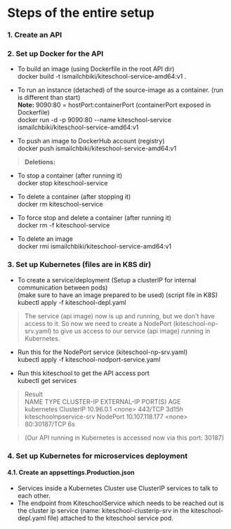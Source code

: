 # Steps of the entire setup

### 1. Create an API

### 2. Set up Docker for the API

- To build an image (using Dockerfile in the root API dir)<br>
  docker build -t ismailchbiki/kiteschool-service-amd64:v1 .

- To run an instance (detached) of the source-image as a container. (run is different than start)<br>
  <b>Note:</b> 9090:80 = hostPort:containerPort (containerPort exposed in Dockerfile)<br>
  docker run -d -p 9090:80 --name kiteschool-service ismailchbiki/kiteschool-service-amd64:v1

- To push an image to DockerHub account (registry)<br>
  docker push ismailchbiki/kiteschool-service-amd64:v1

> **Deletions:**

- To stop a container (after running it)<br>
  docker stop kiteschool-service

- To delete a container (after stopping it)<br>
  docker rm kiteschool-service

- To force stop and delete a container (after running it)<br>
  docker rm -f kiteschool-service

- To delete an image<br>
  docker rmi ismailchbiki/kiteschool-service-amd64:v1

### 3. Set up Kubernetes (files are in K8S dir)

- To create a service/deployment (Setup a clusterIP for internal communication between pods)<br>
  (make sure to have an image prepared to be used) (script file in K8S)<br>
  kubectl apply -f kiteschool-depl.yaml

> The service (api image) now is up and running, but we don't have access to it. So now we need to create a NodePort (kiteschool-np-srv.yaml) to give us access to our service (api image) running in Kubernetes.

- Run this for the NodePort service (kiteschool-np-srv.yaml)<br>
  kubectl apply -f kiteschool-nodport-service.yaml<br>

- Run this kiteschool to get the API access port<br>
  kubectl get services<br>

> Result<br>
> NAME TYPE CLUSTER-IP EXTERNAL-IP PORT(S) AGE<br>
> kubernetes ClusterIP 10.96.0.1 <none<none>> 443/TCP 3d15h<br>
> kiteschoolnpservice-srv NodePort 10.107.118.177 <none<none>> 80:30187/TCP 6s<br>

> (Our API running in Kubernetes is accessed now via this port: 30187)

### 4. Set up Kubernetes for microservices deployment

#### 4.1. Create an appsettings.Production.json

- Services inside a Kubernetes Cluster use ClusterIP services to talk to each other.
- The endpoint from KiteschoolService which needs to be reached out is the cluster ip service (name: kiteschool-clusterip-srv in the kiteschool-depl.yaml file) attached to the kiteschool service pod.

